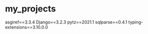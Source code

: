 # my_projects

asgiref==3.3.4
Django==3.2.3
pytz==2021.1
sqlparse==0.4.1
typing-extensions==3.10.0.0